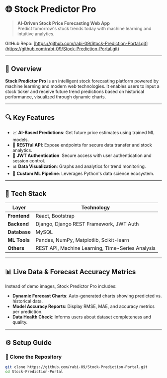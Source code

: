 # 🌐 Stock Predictor Pro

> **AI-Driven Stock Price Forecasting Web App**  
> Predict tomorrow's stock trends today with machine learning and intuitive analytics.

GitHub Repo: [https://github.com/rabi-09/Stock-Prediction-Portal.git](https://github.com/rabi-09/Stock-Prediction-Portal.git)

---

## 🚀 Overview

**Stock Predictor Pro** is an intelligent stock forecasting platform powered by machine learning and modern web technologies. It enables users to input a stock ticker and receive future trend predictions based on historical performance, visualized through dynamic charts.

---

## 🔍 Key Features

- 📈 **AI-Based Predictions**: Get future price estimates using trained ML models.
- 📡 **RESTful API**: Expose endpoints for secure data transfer and stock analytics.
- 🔐 **JWT Authentication**: Secure access with user authentication and session control.
- 📊 **Data Visualization**: Graphs and analytics for trend monitoring.
- 🧠 **Custom ML Pipeline**: Leverages Python's data science ecosystem.

---

## 🧠 Tech Stack

| Layer         | Technology                                         |
|---------------|-----------------------------------------------------|
| **Frontend**  | React, Bootstrap                                    |
| **Backend**   | Django, Django REST Framework, JWT Auth             |
| **Database**  | MySQL                                               |
| **ML Tools**  | Pandas, NumPy, Matplotlib, Scikit-learn             |
| **Others**    | REST API, Machine Learning, Time-Series Analysis    |

---

## 📊 Live Data & Forecast Accuracy Metrics

Instead of demo images, Stock Predictor Pro includes:

- **Dynamic Forecast Charts**: Auto-generated charts showing predicted vs. historical data.
- **Model Accuracy Reports**: Display RMSE, MAE, and accuracy metrics per prediction.
- **Data Health Check**: Informs users about dataset completeness and quality.

---

## ⚙️ Setup Guide

### 🔁 Clone the Repository

```bash
git clone https://github.com/rabi-09/Stock-Prediction-Portal.git
cd Stock-Prediction-Portal
